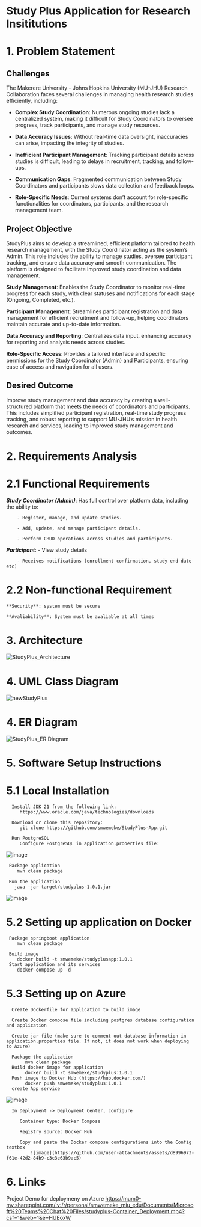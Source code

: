 # Study Plus Application for Research Insititutions

# 1. Problem Statement

## Challenges
The Makerere University - Johns Hopkins University (MU-JHU) Research Collaboration faces several challenges in managing health research studies efficiently, including:

- **Complex Study Coordination**: Numerous ongoing studies lack a centralized system, making it difficult for Study Coordinators to oversee progress, track participants, and manage study resources.

- **Data Accuracy Issues**: Without real-time data oversight, inaccuracies can arise, impacting the integrity of studies.

- **Inefficient Participant Management**: Tracking participant details across studies is difficult, leading to delays in recruitment, tracking, and follow-ups.

- **Communication Gaps**: Fragmented communication between Study Coordinators and participants slows data collection and feedback loops.

- **Role-Specific Needs**: Current systems don’t account for role-specific functionalities for coordinators, participants, and the research management team.

## Project Objective
StudyPlus aims to develop a streamlined, efficient platform tailored to health research management, with the Study Coordinator acting as the system’s Admin. This role includes the ability to manage studies, oversee participant tracking, and ensure data accuracy and smooth communication. The platform is designed to facilitate improved study coordination and data management. 


**Study Management**: Enables the Study Coordinator to monitor real-time progress for each study, with clear statuses and notifications for each stage (Ongoing, Completed, etc.).

**Participant Management**: Streamlines participant registration and data management for efficient recruitment and follow-up, helping coordinators maintain accurate and up-to-date information.

**Data Accuracy and Reporting**: Centralizes data input, enhancing accuracy for reporting and analysis needs across studies.

**Role-Specific Access**: Provides a tailored interface and specific permissions for the Study Coordinator (Admin) and Participants, ensuring ease of access and navigation for all users.

## Desired Outcome

Improve study management and data accuracy by creating a well-structured platform that meets the needs of coordinators and participants. This includes simplified participant registration, real-time study progress tracking, and robust reporting to support MU-JHU’s mission in health research and services, leading to improved study management and outcomes.

# 2. Requirements Analysis

# 2.1 Functional Requirements

  ***Study Coordinator (Admin)***: Has full control over platform data, including the ability to:
   
        - Register, manage, and update studies.
        
        - Add, update, and manage participant details.
        
        - Perform CRUD operations across studies and participants.
        
   ***Participant***: 
        - View study details
        
        - Receives notifications (enrollment confirmation, study end date etc)
        

# 2.2 Non-functional Requirement
    **Security**: system must be secure

    **Avaliability**: System must be avaliable at all times

# 3. Architecture

![StudyPlus_Architecture](https://github.com/user-attachments/assets/541d2232-e753-4f00-9d84-2e059bed4602)

# 4. UML Class Diagram

![newStudyPlus](https://github.com/user-attachments/assets/f0434061-622a-4f80-b44e-f4dd12888588)

# 4. ER Diagram

![StudyPlus_ER Diagram](https://github.com/user-attachments/assets/c362d063-874e-48c3-b8cc-662d6edbc20d)

# 5. Software Setup Instructions
# 5.1 Local Installation
      Install JDK 21 from the following link:
         https://www.oracle.com/java/technologies/downloads

      Download or clone this repository:
         git clone https://github.com/smwemeke/StudyPlus-App.git

      Run PostgreSQL
         Configure PostgreSQL in application.prooerties file:
![image](https://github.com/user-attachments/assets/0ab118e8-17d1-4550-a57f-a0c4fa0e3b95)

     Package application
        mvn clean package

     Run the application
       java -jar target/studyplus-1.0.1.jar
![image](https://github.com/user-attachments/assets/bf177996-f006-426e-ab20-f954d0ae5716)

# 5.2 Setting up application on Docker
     Package springboot application
        mvn clean package
     
     Build image
        docker build -t smwemeke/studyplusapp:1.0.1
     Start application and its services 
        docker-compose up -d

# 5.3 Setting up on Azure

      Create Dockerfile for application to build image

      Create Docker compose file including postgres database configuration  and application

      Create jar file (make sure to comment out database information in application.properties file. If not, it does not work when deploying to Azure)

      Package the application
           mvn clean package
      Build docker image for application
           docker build -t smwemeke/studyplus:1.0.1
      Push image to Docker Hub (https://hub.docker.com/)
           docker push smwemeke/studyplus:1.0.1
      create App service

  ![image](https://github.com/user-attachments/assets/8fadfb8a-d275-4af3-8f77-75873f982d16)

      In Deployment -> Deployment Center, configure

         Container type: Docker Compose

         Registry source: Docker Hub

         Copy and paste the Docker compose configurations into the Config textbox
             ![image](https://github.com/user-attachments/assets/d8996973-f61e-42d2-84b9-c3c3e63b9ac5)

# 6. Links
Project Demo for deploymeny on Azure
https://mum0-my.sharepoint.com/:v:/r/personal/smwemeke_miu_edu/Documents/Microsoft%20Teams%20Chat%20Files/studyplus-Container_Deployment.mp4?csf=1&web=1&e=HUEoxW




        
